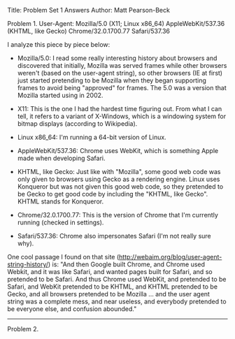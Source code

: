 Title: Problem Set 1 Answers
Author: Matt Pearson-Beck

Problem 1.
User-Agent: Mozilla/5.0 (X11; Linux x86_64) AppleWebKit/537.36 (KHTML, like Gecko) Chrome/32.0.1700.77 Safari/537.36

I analyze this piece by piece below:

* Mozilla/5.0: I read some really interesting history about browsers and discovered that initially, Mozilla was served frames while other browsers weren't (based on the user-agent string), so other browsers (IE at first) just started pretending to be Mozilla when they began supporting frames to avoid being "approved" for frames. The 5.0 was a version that Mozilla started using in 2002.

* X11: This is the one I had the hardest time figuring out. From what I can tell, it refers to a variant of X-Windows, which is a windowing system for bitmap displays (according to Wikipedia).

* Linux x86_64: I'm running a 64-bit version of Linux.

* AppleWebKit/537.36: Chrome uses WebKit, which is something Apple made when developing Safari.

* KHTML, like Gecko: Just like with "Mozilla", some good web code was only given to browsers using Gecko as a rendering engine. Linux uses Konqueror but was not given this good web code, so they pretended to be Gecko to get good code by including the "KHTML, like Gecko". KHTML stands for Konqueror.

* Chrome/32.0.1700.77: This is the version of Chrome that I'm currently running (checked in settings).

* Safari/537.36: Chrome also impersonates Safari (I'm not really sure why).

One cool passage I found on that site (http://webaim.org/blog/user-agent-string-history/) is: "And then Google built Chrome, and Chrome used Webkit, and it was like Safari, and wanted pages built for Safari, and so pretended to be Safari. And thus Chrome used WebKit, and pretended to be Safari, and WebKit pretended to be KHTML, and KHTML pretended to be Gecko, and all browsers pretended to be Mozilla ... and the user agent string was a complete mess, and near useless, and everybody pretended to be everyone else, and confusion abounded."

-------------------------------------------------------------------------------

Problem 2.

